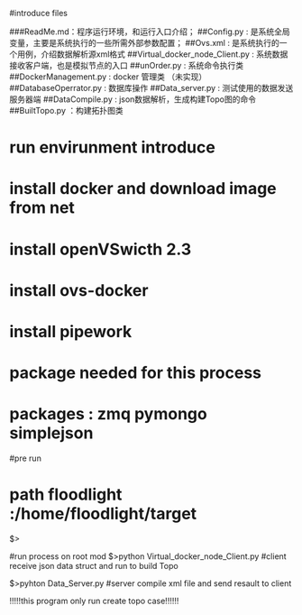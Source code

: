#introduce files

###ReadMe.md：程序运行环境，和运行入口介绍；
##Config.py : 是系统全局变量，主要是系统执行的一些所需外部参数配置；
##Ovs.xml : 是系统执行的一个用例，介绍数据解析源xml格式
##Virtual_docker_node_Client.py : 系统数据接收客户端，也是模拟节点的入口
##unOrder.py : 系统命令执行类
##DockerManagement.py : docker 管理类 （未实现）
##DatabaseOperrator.py : 数据库操作
##Data_server.py : 测试使用的数据发送服务器端
##DataCompile.py : json数据解析，生成构建Topo图的命令
##BuiltTopo.py ：构建拓扑图类


# run envirunment introduce

# install docker and download image from net

# install openVSwicth 2.3

# install ovs-docker 

# install pipework

# package needed for this process 

# packages : zmq pymongo simplejson 

#pre run 
# path floodlight :/home/floodlight/target
$>

#run process on root mod
$>python Virtual_docker_node_Client.py   #client receive json data struct and run to build Topo

$>pyhton Data_Server.py                  #server compile xml file and send resault to client


!!!!!this program only run create topo case!!!!!! 





